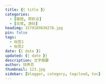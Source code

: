 ```yaml
---
title: {{ title }}
categories:
  - [路程, 转折点]
  - [日常, 游玩]
headimg: 1579189836278.jpg
pin: false
tags:
  - 标签1
  - 标签2
date: {{ date }}
updated: {{ date }}
description: 文字摘要
author: 饲养员
thumbnail: 123.jpg
sidebar: [blogger, category, tagcloud, toc]
---
```


